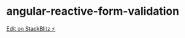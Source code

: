 # angular-reactive-form-validation

[Edit on StackBlitz ⚡️](https://stackblitz.com/edit/node-wnhbdk)